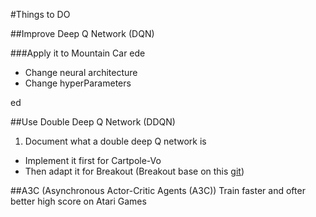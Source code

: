 #Things to DO


##Improve Deep Q Network (DQN)

###Apply it to Mountain Car
ede

* Change neural architecture
* Change hyperParameters

ed

##Use Double Deep Q Network (DDQN)


1. Document what a double deep Q network is
* Implement it first for Cartpole-Vo
* Then adapt it for Breakout (Breakout base on this [git][DDQN code Breakout])


##A3C (Asynchronous Actor-Critic Agents (A3C)) Train faster and ofter better high score on Atari Games




[DDQN code Breakout]: https://github.com/rlcode/reinforcement-learning/blob/master/3-atari/1-breakout/breakout_dqn.py
[RL implementation]: https://github.com/rlcode/reinforcement-learning